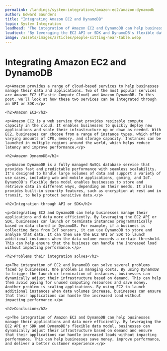 ```yaml
---
permalink: /landings/system-integrations/amazon-ec2/amazon-dynamodb
author: Edward Saunders
title: "Integrating Amazon EC2 and DynamoDB"
topic: System Integration
leadhead: "The integration of Amazon EC2 and DynamoDB can help businesses manage their applications and data more efficiently"
leadtext: "By leveraging the EC2 API or SDK and DynamoDB's flexible data model, businesses can dynamically adjust their infrastructure based on demand and ensure that their applications can handle increased loads without impacting performance. This can help businesses save money, improve performance, and deliver a better customer experience."
image: /assets/images/articles/people-sitting-near-table.webp
---
```

<div class="arttext">	<h1>Integrating Amazon EC2 and DynamoDB</h1>

	<p>Amazon provides a range of cloud-based services to help businesses manage their data and applications. Two of the most popular services are Amazon EC2 (Elastic Compute Cloud) and Amazon DynamoDB. In this post, we'll look at how these two services can be integrated through an API or SDK.</p>

	<h2>Amazon EC2</h2>

	<p>Amazon EC2 is a web service that provides resizable compute capacity in the cloud. It enables businesses to quickly deploy new applications and scale their infrastructure up or down as needed. With EC2, businesses can choose from a range of instance types, which offer varying amounts of CPU, memory, and storage capacity. Instances can be launched in multiple regions around the world, which helps reduce latency and improve performance.</p>

	<h2>Amazon DynamoDB</h2>

	<p>Amazon DynamoDB is a fully managed NoSQL database service that provides fast and predictable performance with seamless scalability. It's designed to handle large volumes of data and support a variety of use cases, including web and mobile applications, gaming, and IoT. DynamoDB's flexible data model enables businesses to store and retrieve data in different ways, depending on their needs. It also provides built-in security features, such as encryption at rest and in transit, to help protect sensitive data.</p>

	<h2>Integration through API or SDK</h2>

	<p>Integrating EC2 and DynamoDB can help businesses manage their applications and data more efficiently. By leveraging the EC2 API or SDK, businesses can launch or terminate instances programmatically based on data stored in DynamoDB. For example, if a business is collecting data from IoT sensors, it can use DynamoDB to store and analyze that data. It can then use the EC2 API or SDK to launch additional instances when the data volume exceeds a certain threshold. This can help ensure that the business can handle the increased load without impacting performance.</p>

	<h2>Problems their integration solves</h2>

	<p>The integration of EC2 and DynamoDB can solve several problems faced by businesses. One problem is managing costs. By using DynamoDB to trigger the launch or termination of instances, businesses can dynamically adjust their infrastructure based on demand. This can help them avoid paying for unused computing resources and save money. Another problem is scaling applications. By using EC2 to launch additional instances when data volumes increase, businesses can ensure that their applications can handle the increased load without impacting performance.</p>

	<h2>Conclusion</h2>

	<p>The integration of Amazon EC2 and DynamoDB can help businesses manage their applications and data more efficiently. By leveraging the EC2 API or SDK and DynamoDB's flexible data model, businesses can dynamically adjust their infrastructure based on demand and ensure that their applications can handle increased loads without impacting performance. This can help businesses save money, improve performance, and deliver a better customer experience.</p>

</div>